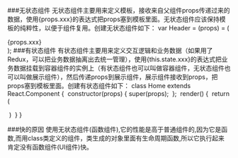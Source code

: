 ###无状态组件
​	无状态组件主要用来定义模板，接收来自父组件props传递过来的数据，使用{props.xxx}的表达式把props塞到模板里面。无状态组件应该保持模板的纯粹性，以便于组件复用。创建无状态组件如下：
var Header = (props) = (
    <div>{props.xxx}</div>
);
###有状态组件
​	有状态组件主要用来定义交互逻辑和业务数据（如果用了Redux，可以把业务数据抽离出去统一管理），使用{this.state.xxx}的表达式把业务数据挂载到容器组件的实例上（有状态组件也可以叫做容器组件，无状态组件也可以叫做展示组件），然后传递props到展示组件，展示组件接收到props，把props塞到模板里面。创建有状态组件如下：
class Home extends React.Component {
​    constructor(props) {
​        super(props);
​    };
​    render() {
​        return (

​        )
​    }
}

###快的原因
​	使用无状态组件(函数组件),它的性能是高于普通组件的,因为它是函数,而用class类定义的组件，类生成的对象里面有生命周期函数,所以它执行起来肯定没有函数组件(UI组件)快。